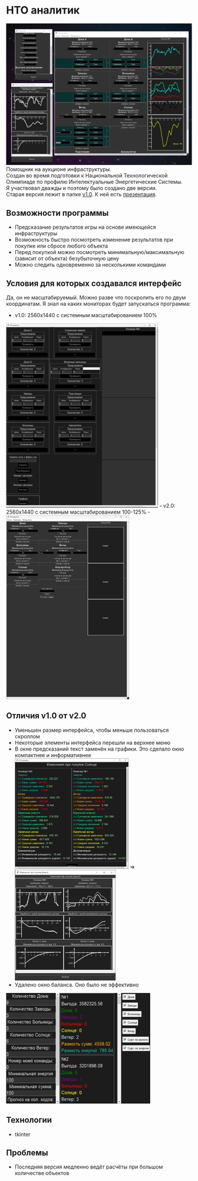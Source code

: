 # НТО аналитик
![preview](attachment/preview_v2.0.png)
Помощник на аукционе инфраструктуры.\
Создан во время подготовки к Национальной Технологической Олимпиаде по профилю Интелектуальные Энергетические Системы.\
Я участвовал дважды и поэтому было создано две версии. \
Старая версия лежит в папке [v1.0](v1.0). К ней есть [презентация](attachment/НТО%20аналитик.pptx).
## Возможности программы
- Предсказание результатов игры на основе имеющейся инфраструктуры
- Возможность быстро посмотреть изменение результатов при покупке или сбросе любого объекта
- Перед покупкой можно посмотреть минимальную/максимальную (зависит от объекта) безубыточную цену
- Можно следить одновременно за несколькими командами
## Условия для которых создавался интерфейс
Да, он не масштабируемый. Можно разве что поскролить его по двум координатам. Я знал на каких мониторах будет запускаться программа:
- v1.0: 2560x1440 с системным масштабированием 100%
<img src="attachment/view_v1.0.png" alt="predict window v1.0" height="500"/>
- v2.0: 2560x1440 с системным масштабированием 100-125%
- <img src="attachment/view_v2.0.png" alt="predict window v1.0" height="500"/>

## Отличия v1.0 от v2.0
- Уменьшен размер интерфейса, чтобы меньше пользоваться скроллом
- Некоторые элементы интерфейса перешли на верхнее меню
- В окне предсказаний текст заменён на графики. Это сделало окно компактнее и информативнее \
<img src="attachment/predict_window_v1.0.png" alt="predict window v1.0" height="300"/> => <img src="attachment/predict_window_v2.0.png" alt="predict window v2.0" height="300"/>
- Удалено окно баланса. Оно было не эффективно
<img src="attachment/balance_window_v1.0.png" alt="predict window v2.0" height="300"/>

## Технологии
- tkinter
## Проблемы
- Последняя версия медленно ведёт расчёты при большом количестве объектов
